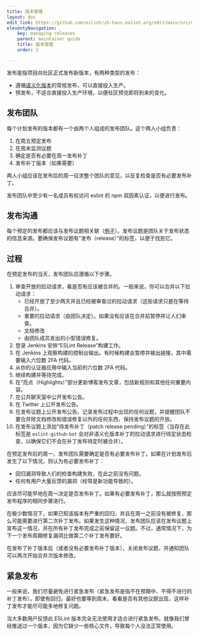 ```yaml
---
title: 版本管理
layout: doc
edit_link: https://github.com/eslint/zh-hans.eslint.org/edit/main/src/maintainer-guide/releases.md
eleventyNavigation:
    key: managing releases
    parent: maintainer guide 
    title: 版本管理
    order: 3

---
```


发布是指项目向社区正式发布新版本，有两种类型的发布：

* 遵循[语义化版本](https://semver.org/)的常规发布，可以直接投入生产。
* 预发布，不适合直接投入生产环境，以便社区预览即将到来的变化。

## 发布团队

每个计划发布的版本都有一个由两个人组成的发布团队。这个两人小组负责：

1. 在周五预定发布
1. 在周末监测议题
1. 确定是否有必要在周一发布补丁
1. 发布补丁版本（如果需要）

两人小组应该在发布后的周一征求整个团队的意见，以反复检查是否有必要发布补丁。

发布团队中至少有一名成员有权访问 eslint 的 npm 双因素认证，以便进行发布。

## 发布沟通

每个预定的发布都应该与发布议题相关联（[例子](https://github.com/eslint/eslint/issues/8138)）。发布议题是团队关于发布状态的信息来源。要确保发布议题有“发布（release）”的标签，以便于找到它。

## 过程

在预定发布的当天，发布团队应遵循以下步骤。

1. 审查开放的拉动请求，看是否有应该被合并的。一般来说，你可以合并以下拉动请求：
    * 已经开放了至少两天并且已经被审查过的拉动请求（这些请求只是在等待合并）。
    * 重要的拉动请求（由团队决定）。如果没有应该在合并前暂停并让人们审查。
    * 文档修改
    * 由团队成员发出的小型错误修复。
2. 登录 Jenkins 安排“ESLint Release”构建工作。
3. 在 Jenkins 上观察构建的控制台输出。有时候构建会暂停并输出链接，其中需要输入六位数 2FA 代码。
4. 从你的认证器应用中输入当前的六位数 2FA 代码。
5. 继续构建并等待完成。
6. 在“亮点（Highlights）”部分更新博客发布文章，包括新规则和其他任何重要内容。
7. 在公共聊天室中公开发布公告。
8. 在 Twitter 上公开发布公告。
9. 在发布议题上公开发布公告。记录发布过程中出现的任何议题，并提醒团队不要合并除文档修改和错误修复以外的任何东西，保持发布议题的开放。
10. 在发布议题上添加“待发布补丁（patch release pending）”的标签（当存在此标签是 `eslint-github-bot` 会对非语义化版本补丁的拉动请求进行待定状态检查，以确保它们不会在补丁发布待定时被合并）。

在预定发布后的周一，发布团队需要确定是否有必要发布补丁。如果在计划发布后发生了以下情况，则认为有必要发布补丁：

* 回归漏洞导致人们的检查构建失败，在此之前没有问题。
* 任何有用户大量反馈的漏洞（经常是新功能导致的）。

应该尽可能早地在周一决定是否发布补丁。如果有必要发布补丁，那么就按照预定发布程序的相同步骤进行。

在极少数情况下，如果已知该版本有严重的回归，并且在周一之前没有被修复，那么可能需要进行第二次补丁发布。如果发生这种情况，发布团队应该在发布议题上宣布这一情况，并在所有补丁发布完成之前保留这一议题。不过，通常情况下，为下一个发布周期修复漏洞比做第二个补丁发布要好。

在发布了补丁版本后（或者没有必要发布补丁版本），关闭发布议题，并通知团队可以再次开始合并次版本修改。

## 紧急发布

一般来说，我们尽量避免进行紧急发布（紧急发布是指不在预期中、不得不进行的补丁发布）。即使有回归，最好也要等到周末，看看是否有其他议题出现，这样补丁发布才能尽可能多地修复问题。

当大多数用户反馈此 ESLint 版本完全无法使用才适合进行紧急发布。就像我们曾经推送过一个版本，因为它缺少一些核心文件，导致每个人没法正常使用。
